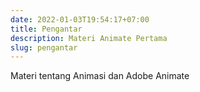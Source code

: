 ```yaml
---
date: 2022-01-03T19:54:17+07:00
title: Pengantar
description: Materi Animate Pertama
slug: pengantar
---
```

Materi tentang Animasi dan Adobe Animate